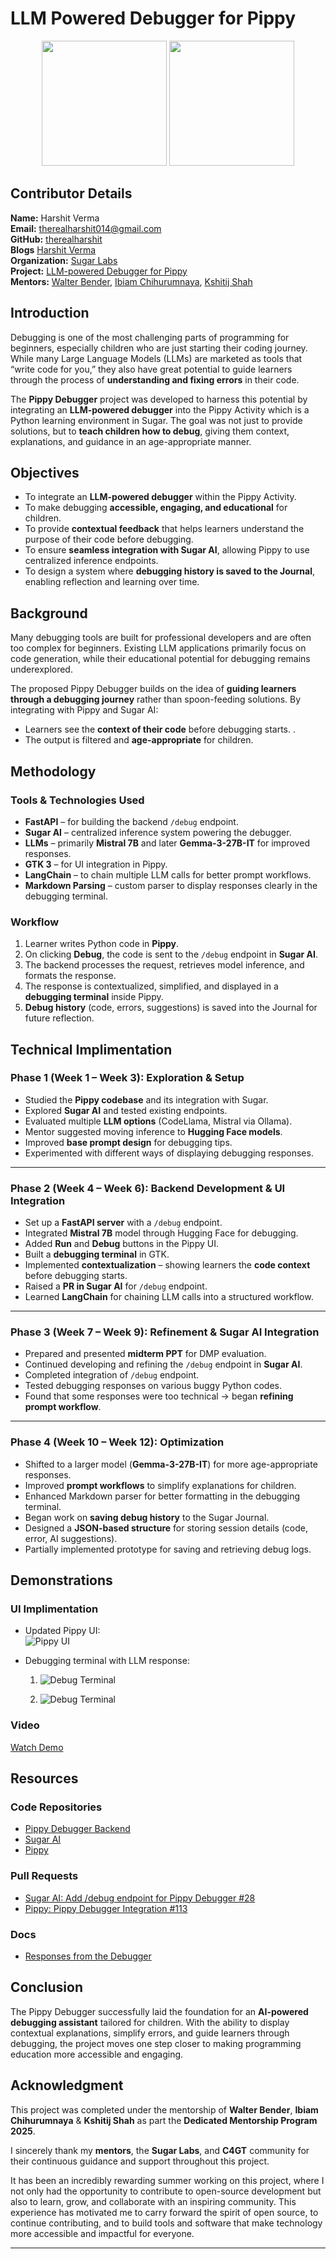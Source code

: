 # LLM Powered Debugger for Pippy

<p align = "center">
    <img src="public/assets/c4gt_DMP.png" height="200px"/>
    <img src="public/assets/logoOpt.png" height="200px" />
</p>

## Contributor Details

**Name:** Harshit Verma  
**Email:** [therealharshit014@gmail.com](therealharshit014@gmail.com)  
**GitHub:** [therealharshit](https://github.com/therealharshit)   
**Blogs** [Harshit Verma](https://www.sugarlabs.org/authors/harshit-verma)  
**Organization:** [Sugar Labs](https://www.sugarlabs.org/)  
**Project:** [LLM-powered Debugger for Pippy](https://github.com/sugarlabs/Pippy/issues/95)  
**Mentors:** [Walter Bender](https://github.com/walterbender), [Ibiam Chihurumnaya](https://github.com/chimosky), [Kshitij Shah](https://github.com/kshitijdshah99)  


## Introduction  

Debugging is one of the most challenging parts of programming for beginners, especially children who are just starting their coding journey. While many Large Language Models (LLMs) are marketed as tools that “write code for you,” they also have great potential to guide learners through the process of **understanding and fixing errors** in their code.  

The **Pippy Debugger** project was developed to harness this potential by integrating an **LLM-powered debugger** into the Pippy Activity which is a Python learning environment in Sugar. The goal was not just to provide solutions, but to **teach children how to debug**, giving them context, explanations, and guidance in an age-appropriate manner.  


## Objectives  

- To integrate an **LLM-powered debugger** within the Pippy Activity.  
- To make debugging **accessible, engaging, and educational** for children.  
- To provide **contextual feedback** that helps learners understand the purpose of their code before debugging.  
- To ensure **seamless integration with Sugar AI**, allowing Pippy to use centralized inference endpoints.  
- To design a system where **debugging history is saved to the Journal**, enabling reflection and learning over time.  


## Background  

Many debugging tools are built for professional developers and are often too complex for beginners. Existing LLM applications primarily focus on code generation, while their educational potential for debugging remains underexplored.  

The proposed Pippy Debugger builds on the idea of **guiding learners through a debugging journey** rather than spoon-feeding solutions. By integrating with Pippy and Sugar AI:  
- Learners see the **context of their code** before debugging starts.  .  
- The output is filtered and **age-appropriate** for children.  

## Methodology  

### Tools & Technologies Used  
- **FastAPI** – for building the backend `/debug` endpoint.  
- **Sugar AI** – centralized inference system powering the debugger.  
- **LLMs** – primarily **Mistral 7B** and later **Gemma-3-27B-IT** for improved responses.  
- **GTK 3** – for UI integration in Pippy.  
- **LangChain** – to chain multiple LLM calls for better prompt workflows.  
- **Markdown Parsing** – custom parser to display responses clearly in the debugging terminal.  

### Workflow  
1. Learner writes Python code in **Pippy**.  
2. On clicking **Debug**, the code is sent to the `/debug` endpoint in **Sugar AI**.  
3. The backend processes the request, retrieves model inference, and formats the response.  
4. The response is contextualized, simplified, and displayed in a **debugging terminal** inside Pippy.  
5. **Debug history** (code, errors, suggestions) is saved into the Journal for future reflection.  

## Technical Implimentation

### **Phase 1 (Week 1 – Week 3): Exploration & Setup**
- Studied the **Pippy codebase** and its integration with Sugar.  
- Explored **Sugar AI** and tested existing endpoints.  
- Evaluated multiple **LLM options** (CodeLlama, Mistral via Ollama).  
- Mentor suggested moving inference to **Hugging Face models**.  
- Improved **base prompt design** for debugging tips.  
- Experimented with different ways of displaying debugging responses.  

---

### **Phase 2 (Week 4 – Week 6): Backend Development & UI Integration**
- Set up a **FastAPI server** with a `/debug` endpoint.  
- Integrated **Mistral 7B** model through Hugging Face for debugging.  
- Added **Run** and **Debug** buttons in the Pippy UI.  
- Built a **debugging terminal** in GTK.  
- Implemented **contextualization** – showing learners the **code context** before debugging starts.  
- Raised a **PR in Sugar AI** for `/debug` endpoint.
- Learned **LangChain** for chaining LLM calls into a structured workflow.  

---

### **Phase 3 (Week 7 – Week 9): Refinement & Sugar AI Integration**
- Prepared and presented **midterm PPT** for DMP evaluation.  
- Continued developing and refining the `/debug` endpoint in **Sugar AI**.  
- Completed integration of `/debug` endpoint.  
- Tested debugging responses on various buggy Python codes.  
- Found that some responses were too technical → began **refining prompt workflow**.  

---

### **Phase 4 (Week 10 – Week 12): Optimization**    
- Shifted to a larger model (**Gemma-3-27B-IT**) for more age-appropriate responses.  
- Improved **prompt workflows** to simplify explanations for children.  
- Enhanced Markdown parser for better formatting in the debugging terminal.  
- Began work on **saving debug history** to the Sugar Journal.  
- Designed a **JSON-based structure** for storing session details (code, error, AI suggestions).  
- Partially implemented prototype for saving and retrieving debug logs.  

## Demonstrations

### UI Implimentation 

- Updated Pippy UI:  
  ![Pippy UI](public/assets/Pippy-UI01.png)  

- Debugging terminal with LLM response:  
  1. ![Debug Terminal](public/assets/Pippy-UI02.png)  

  2. ![Debug Terminal](public/assets/Pippy-UI03.png)  


### Video  
[Watch Demo](https://drive.google.com/file/d/1zOzEthdjRFpUnj-tRhF7dghteNTd7-Bs/view?usp=sharing)  

## Resources

### Code Repositories  
- [Pippy Debugger Backend](https://github.com/sugarlabs/pippy-debugger-backend)  
- [Sugar AI](https://github.com/sugarlabs/sugar-ai)  
- [Pippy](https://github.com/sugarlabs/Pippy)  

### Pull Requests  
- [Sugar AI: Add /debug endpoint for Pippy Debugger #28](https://github.com/sugarlabs/sugar-ai/pull/28)  
- [Pippy: Pippy Debugger Integration #113](https://github.com/sugarlabs/Pippy/pull/113)

### Docs
- [Responses from the Debugger](https://docs.google.com/document/d/1zy0udbisHH9ZMHo3ln6tbKVYhPTRfw4cs9N0g3W_CKg/edit?usp=sharing)  

## Conclusion  

The Pippy Debugger successfully laid the foundation for an **AI-powered debugging assistant** tailored for children. With the ability to display contextual explanations, simplify errors, and guide learners through debugging, the project moves one step closer to making programming education more accessible and engaging.  

## Acknowledgment  

This project was completed under the mentorship of **Walter Bender**, **Ibiam Chihurumnaya** & **Kshitij Shah** as part the **Dedicated Mentorship Program 2025**.

I sincerely thank my **mentors**, the **Sugar Labs**, and **C4GT** community for their continuous guidance and support throughout this project.

It has been an incredibly rewarding summer working on this project, where I not only had the opportunity to contribute to open-source development but also to learn, grow, and collaborate with an inspiring community. This experience has motivated me to carry forward the spirit of open source, to continue contributing, and to build tools and software that make technology more accessible and impactful for everyone.

---
